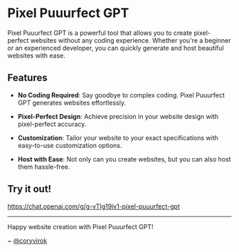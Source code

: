 # Pixel Puuurfect GPT

Pixel Puuurfect GPT is a powerful tool that allows you to create pixel-perfect websites without any coding experience. Whether you're a beginner or an experienced developer, you can quickly generate and host beautiful websites with ease.

## Features

- **No Coding Required**: Say goodbye to complex coding. Pixel Puuurfect GPT generates websites effortlessly.

- **Pixel-Perfect Design**: Achieve precision in your website design with pixel-perfect accuracy.

- **Customization**: Tailor your website to your exact specifications with easy-to-use customization options.

- **Host with Ease**: Not only can you create websites, but you can also host them hassle-free.

## Try it out!

https://chat.openai.com/g/g-vTIg19jv1-pixel-puuurfect-gpt

---

Happy website creation with Pixel Puuurfect GPT!

~ [@coryvirok](https://twitter.com/coryvirok)
